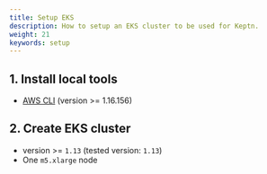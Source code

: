```yaml
---
title: Setup EKS
description: How to setup an EKS cluster to be used for Keptn.
weight: 21
keywords: setup
---
```


## 1. Install local tools
  - [AWS CLI](https://docs.aws.amazon.com/cli/latest/userguide/cli-chap-install.html) (version >= 1.16.156)

## 2. Create EKS cluster
  - version >= `1.13` (tested version: `1.13`)
  - One `m5.xlarge` node